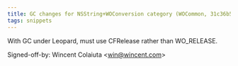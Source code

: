 ```yaml
---
title: GC changes for NSString+WOConversion category (WOCommon, 31c36b5)
tags: snippets
---
```


With GC under Leopard, must use CFRelease rather than WO_RELEASE.

Signed-off-by: Wincent Colaiuta &lt;win@wincent.com&gt;
